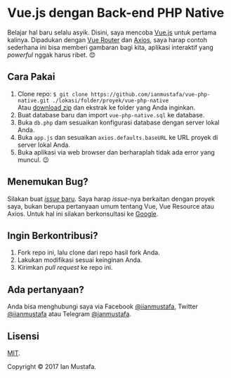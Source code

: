 # Vue.js dengan Back-end PHP Native
Belajar hal baru selalu asyik. Disini, saya mencoba [Vue.js](https://vuejs.org)
untuk pertama kalinya. Dipadukan dengan [Vue Router](https://router.vuejs.org/en)
dan [Axios](https://github.com/mzabriskie/axios), saya harap contoh sederhana
ini bisa memberi gambaran bagi kita, aplikasi interaktif yang _powerful_
nggak harus ribet. 😊


## Cara Pakai
1. Clone repo: `$ git clone https://github.com/ianmustafa/vue-php-native.git ./lokasi/folder/proyek/vue-php-native`  
  Atau [download zip](https://github.com/ianmustafa/vue-php-native/archive/master.zip) dan ekstrak ke folder yang Anda inginkan.
2. Buat database baru dan import `vue-php-native.sql` ke database.
3. Buka `db.php` dam sesuaikan konfigurasi database dengan server lokal Anda.
3. Buka `app.js` dan sesuaikan `axios.defaults.baseURL` ke URL proyek di server lokal Anda.
4. Buka aplikasi via web browser dan berharaplah tidak ada error yang muncul. 😉


## Menemukan Bug?
Silakan buat [_issue_ baru](https://github.com/ianmustafa/vue-php-native/issues/new). Saya harap _issue_-nya berkaitan dengan proyek saya, bukan berupa pertanyaan umum tentang Vue, Vue Resource atau Axios. Untuk hal ini silakan berkonsultasi ke [Google](https://googel.co.id).

## Ingin Berkontribusi?
1. Fork repo ini, lalu clone dari repo hasil fork Anda.
2. Lakukan modifikasi sesuai keinginan Anda.
3. Kirimkan _pull request_ ke repo ini.

## Ada pertanyaan?
Anda bisa menghubungi saya via Facebook [@iianmustafa](https://fb.me/iianmustafa), Twitter [@iianmustafa](https://twitter.com/iianmustafa) atau Telegram [@ianmustafa](https://telegram.me/ianmustafa).

## Lisensi
[MIT](http://opensource.org/licenses/MIT).

Copyright © 2017 Ian Mustafa.
